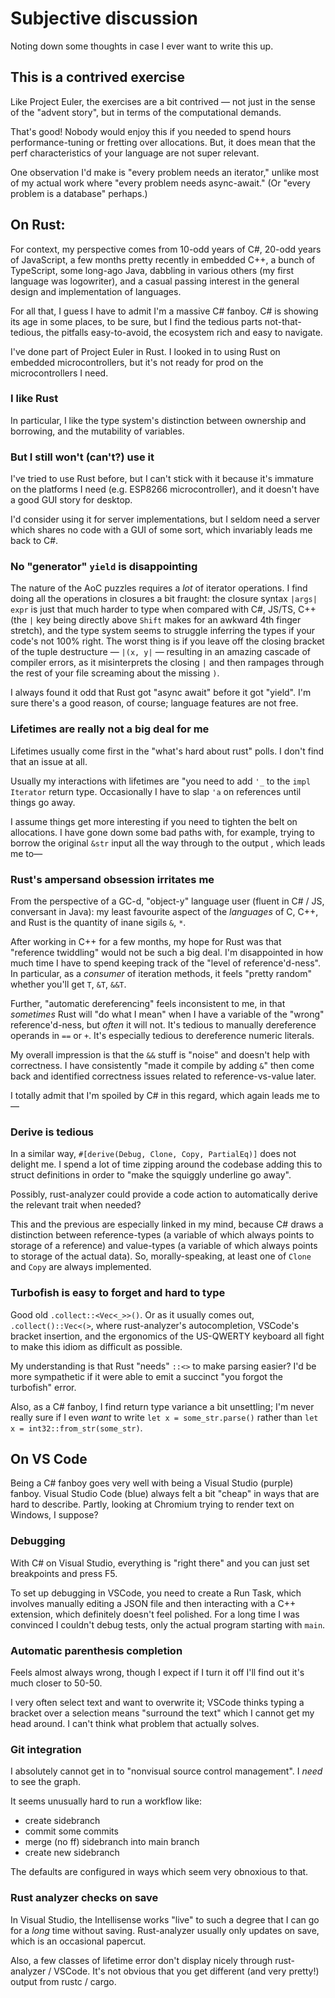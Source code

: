 # Subjective discussion

Noting down some thoughts in case I ever want to write this up.

## This is a contrived exercise

Like Project Euler, the exercises are a bit contrived — not just in the sense of the "advent story", but in terms of the computational demands.

That's good! Nobody would enjoy this if you needed to spend hours performance-tuning or fretting over allocations. But, it does mean that the perf characteristics of your language are not super relevant.

One observation I'd make is "every problem needs an iterator," unlike most of my actual work where "every problem needs async-await." (Or "every problem is a database" perhaps.)

## On Rust:

For context, my perspective comes from 10-odd years of C#, 20-odd years of JavaScript, a few months pretty recently in embedded C++, a bunch of TypeScript, some long-ago Java, dabbling in various others (my first language was logowriter), and a casual passing interest in the general design and implementation of languages.

For all that, I guess I have to admit I'm a massive C# fanboy. C# is showing its age in some places, to be sure, but I find the tedious parts not-that-tedious, the pitfalls easy-to-avoid, the ecosystem rich and easy to navigate.

I've done part of Project Euler in Rust. I looked in to using Rust on embedded microcontrollers, but it's not ready for prod on the microcontrollers I need.

### I like Rust

In particular, I like the type system's distinction between ownership and borrowing, and the mutability of variables.

### But I still won't (can't?) use it

I've tried to use Rust before, but I can't stick with it because it's immature on the platforms I need (e.g. ESP8266 microcontroller), and it doesn't have a good GUI story for desktop.

I'd consider using it for server implementations, but I seldom need a server which shares no code with a GUI of some sort, which invariably leads me back to C#.

### No "generator" `yield` is disappointing

The nature of the AoC puzzles requires a *lot* of iterator operations. I find doing all the operations in closures a bit fraught: the closure syntax `|args| expr` is just that much harder to type when compared with C#, JS/TS, C++ (the `|` key being directly above `Shift` makes for an awkward 4th finger stretch), and the type system seems to struggle inferring the types if your code's not 100% right. The worst thing is if you leave off the closing bracket of the tuple destructure — `|(x, y|` — resulting in an amazing cascade of compiler errors, as it misinterprets the closing `|` and then rampages through the rest of your file screaming about the missing `)`.

I always found it odd that Rust got "async await" before it got "yield". I'm sure there's a good reason, of course; language features are not free.

### Lifetimes are really not a big deal for me

Lifetimes usually come first in the "what's hard about rust" polls. I don't find that an issue at all.

Usually my interactions with lifetimes are "you need to add `'_` to the `impl Iterator` return type. Occasionally I have to slap `'a` on references until things go away.

I assume things get more interesting if you need to tighten the belt on allocations. I have gone down some bad paths with, for example, trying to borrow the original `&str` input all the way through to the output , which leads me to—

### Rust's ampersand obsession irritates me

From the perspective of a GC-d, "object-y" language user (fluent in C# / JS, conversant in Java): my least favourite aspect of the _languages_ of C, C++, and Rust is the quantity of inane sigils `&`, `*`.

After working in C++ for a few months, my hope for Rust was that "reference twiddling" would not be such a big deal. I'm disappointed in how much time I have to spend keeping track of the "level of reference'd-ness". In particular, as a _consumer_ of iteration methods, it feels "pretty random" whether you'll get `T`, `&T`, `&&T`.

Further, "automatic dereferencing" feels inconsistent to me, in that _sometimes_ Rust will "do what I mean" when I have a variable of the "wrong" reference'd-ness, but _often_ it will not. It's tedious to manually dereference operands in `==` or `+`. It's especially tedious to dereference numeric literals.

My overall impression is that the `&&` stuff is "noise" and doesn't help with correctness. I have consistently "made it compile by adding `&`" then come back and identified correctness issues related to reference-vs-value later.

I totally admit that I'm spoiled by C# in this regard, which again leads me to—

### Derive is tedious

In a similar way, `#[derive(Debug, Clone, Copy, PartialEq)]` does not delight me. I spend a lot of time zipping around the codebase adding this to struct definitions in order to "make the squiggly underline go away".

Possibly, rust-analyzer could provide a code action to automatically derive the relevant trait when needed?

This and the previous are especially linked in my mind, because C# draws a distinction between reference-types (a variable of which always points to storage of a reference) and value-types (a variable of which always points to storage of the actual data). So, morally-speaking, at least one of `Clone` and `Copy` are always implemented.

### Turbofish is easy to forget and hard to type

Good old `.collect::<Vec<_>>()`. Or as it usually comes out, `.collect()::Vec<(>`, where rust-analyzer's autocompletion, VSCode's bracket insertion, and the ergonomics of the US-QWERTY keyboard all fight to make this idiom as difficult as possible.

My understanding is that Rust "needs" `::<>` to make parsing easier? I'd be more sympathetic if it were able to emit a succinct "you forgot the turbofish" error.

Also, as a C# fanboy, I find return type variance a bit unsettling; I'm never really sure if I even _want_ to write `let x = some_str.parse()` rather than `let x = int32::from_str(some_str)`.

## On VS Code

Being a C# fanboy goes very well with being a Visual Studio (purple) fanboy. Visual Studio Code (blue) always felt a bit "cheap" in ways that are hard to describe. Partly, looking at Chromium trying to render text on Windows, I suppose?

### Debugging

With C# on Visual Studio, everything is "right there" and you can just set breakpoints and press F5.

To set up debugging in VSCode, you need to create a Run Task, which involves manually editing a JSON file and then interacting with a C++ extension, which definitely doesn't feel polished. For a long time I was convinced I couldn't debug tests, only the actual program starting with `main`.

### Automatic parenthesis completion

Feels almost always wrong, though I expect if I turn it off I'll find out it's much closer to 50-50.

I very often select text and want to overwrite it; VSCode thinks typing a bracket over a selection means "surround the text" which I cannot get my head around. I can't think what problem that actually solves.

### Git integration

I absolutely cannot get in to "nonvisual source control management". I *need* to see the graph.

It seems unusually hard to run a workflow like:

- create sidebranch
- commit some commits
- merge (no ff) sidebranch into main branch
- create new sidebranch

The defaults are configured in ways which seem very obnoxious to that.

### Rust analyzer checks on save

In Visual Studio, the Intellisense works "live" to such a degree that I can go for a _long_ time without saving. Rust-analyzer usually only updates on save, which is an occasional papercut.

Also, a few classes of lifetime error don't display nicely through rust-analyzer / VSCode. It's not obvious that you get different (and very pretty!) output from rustc / cargo.
